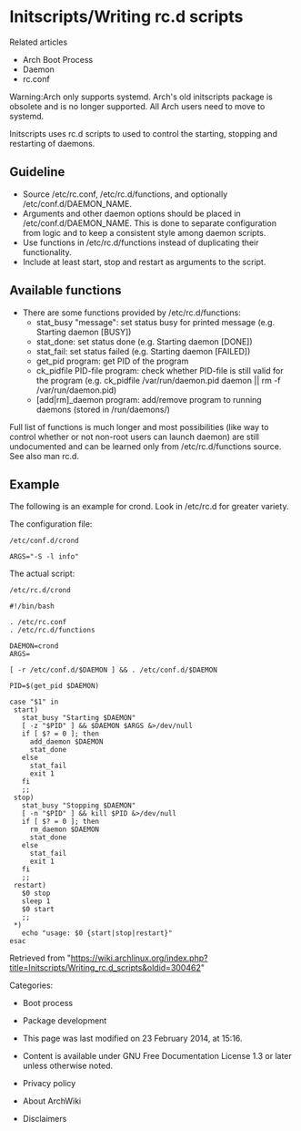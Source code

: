 Initscripts/Writing rc.d scripts
================================

Related articles

-   Arch Boot Process
-   Daemon
-   rc.conf

Warning:Arch only supports systemd. Arch's old initscripts package is
obsolete and is no longer supported. All Arch users need to move to
systemd.

Initscripts uses rc.d scripts to used to control the starting, stopping
and restarting of daemons.

Guideline
---------

-   Source /etc/rc.conf, /etc/rc.d/functions, and optionally
    /etc/conf.d/DAEMON_NAME.
-   Arguments and other daemon options should be placed in
    /etc/conf.d/DAEMON_NAME. This is done to separate configuration from
    logic and to keep a consistent style among daemon scripts.
-   Use functions in /etc/rc.d/functions instead of duplicating their
    functionality.
-   Include at least start, stop and restart as arguments to the script.

Available functions
-------------------

-   There are some functions provided by /etc/rc.d/functions:
    -   stat_busy "message": set status busy for printed message (e.g.
        Starting daemon [BUSY])
    -   stat_done: set status done (e.g. Starting daemon [DONE])
    -   stat_fail: set status failed (e.g. Starting daemon [FAILED])
    -   get_pid program: get PID of the program
    -   ck_pidfile PID-file program: check whether PID-file is still
        valid for the program (e.g. ck_pidfile /var/run/daemon.pid
        daemon || rm -f /var/run/daemon.pid)
    -   [add|rm]_daemon program: add/remove program to running daemons
        (stored in /run/daemons/)

Full list of functions is much longer and most possibilities (like way
to control whether or not non-root users can launch daemon) are still
undocumented and can be learned only from /etc/rc.d/functions source.
See also man rc.d.

Example
-------

The following is an example for crond. Look in /etc/rc.d for greater
variety.

The configuration file:

    /etc/conf.d/crond

    ARGS="-S -l info"

The actual script:

    /etc/rc.d/crond

    #!/bin/bash

    . /etc/rc.conf
    . /etc/rc.d/functions

    DAEMON=crond
    ARGS=

    [ -r /etc/conf.d/$DAEMON ] && . /etc/conf.d/$DAEMON

    PID=$(get_pid $DAEMON)

    case "$1" in
     start)
       stat_busy "Starting $DAEMON"
       [ -z "$PID" ] && $DAEMON $ARGS &>/dev/null
       if [ $? = 0 ]; then
         add_daemon $DAEMON
         stat_done
       else
         stat_fail
         exit 1
       fi
       ;;
     stop)
       stat_busy "Stopping $DAEMON"
       [ -n "$PID" ] && kill $PID &>/dev/null
       if [ $? = 0 ]; then
         rm_daemon $DAEMON
         stat_done
       else
         stat_fail
         exit 1
       fi
       ;;
     restart)
       $0 stop
       sleep 1
       $0 start
       ;;
     *)
       echo "usage: $0 {start|stop|restart}"  
    esac

Retrieved from
"https://wiki.archlinux.org/index.php?title=Initscripts/Writing_rc.d_scripts&oldid=300462"

Categories:

-   Boot process
-   Package development

-   This page was last modified on 23 February 2014, at 15:16.
-   Content is available under GNU Free Documentation License 1.3 or
    later unless otherwise noted.
-   Privacy policy
-   About ArchWiki
-   Disclaimers
